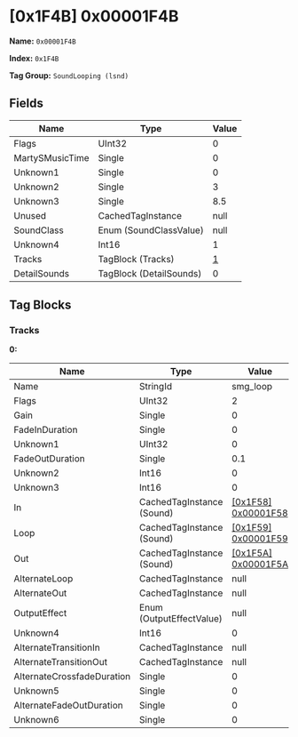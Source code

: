 # [0x1F4B] 0x00001F4B

**Name:** ```0x00001F4B```

**Index:** ```0x1F4B```

**Tag Group:** ```SoundLooping (lsnd)```

## Fields

Name	| Type	| Value
---	|---	|---	|
Flags	|UInt32	|0
MartySMusicTime	|Single	|0
Unknown1	|Single	|0
Unknown2	|Single	|3
Unknown3	|Single	|8.5
Unused	|CachedTagInstance	|null
SoundClass	|Enum (SoundClassValue)	|null
Unknown4	|Int16	|1
Tracks	|TagBlock (Tracks)	|[1](#tracks)
DetailSounds	|TagBlock (DetailSounds)	|0


## Tag Blocks

### Tracks

**0:**

Name	| Type	| Value
---	|---	|---	|
Name	|StringId	|smg_loop
Flags	|UInt32	|2
Gain	|Single	|0
FadeInDuration	|Single	|0
Unknown1	|UInt32	|0
FadeOutDuration	|Single	|0.1
Unknown2	|Int16	|0
Unknown3	|Int16	|0
In	|CachedTagInstance (Sound)	|[[0x1F58] 0x00001F58](../Sound/1F58.md)
Loop	|CachedTagInstance (Sound)	|[[0x1F59] 0x00001F59](../Sound/1F59.md)
Out	|CachedTagInstance (Sound)	|[[0x1F5A] 0x00001F5A](../Sound/1F5A.md)
AlternateLoop	|CachedTagInstance	|null
AlternateOut	|CachedTagInstance	|null
OutputEffect	|Enum (OutputEffectValue)	|null
Unknown4	|Int16	|0
AlternateTransitionIn	|CachedTagInstance	|null
AlternateTransitionOut	|CachedTagInstance	|null
AlternateCrossfadeDuration	|Single	|0
Unknown5	|Single	|0
AlternateFadeOutDuration	|Single	|0
Unknown6	|Single	|0


